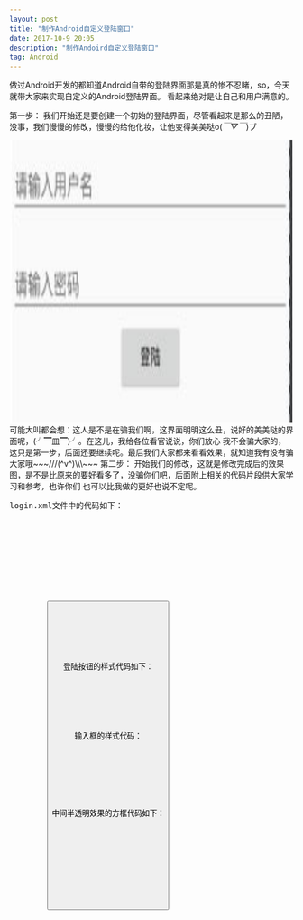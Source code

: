 ```yaml
---
layout: post
title: "制作Android自定义登陆窗口"
date: 2017-10-9 20:05
description: "制作Andoird自定义登陆窗口"
tag: Android
---
```


做过Android开发的都知道Android自带的登陆界面那是真的惨不忍睹，so，今天就带大家来实现自定义的Android登陆界面。
看起来绝对是让自己和用户满意的。

第一步：
我们开始还是要创建一个初始的登陆界面，尽管看起来是那么的丑陋，没事，我们慢慢的修改，慢慢的给他化妆，让他变得美美哒o(*￣▽￣*)ブ
<div align="center">
	<img src="/images/image/Login.jpg" height="500" width="500" />
  </div>
可能大叫都会想：这人是不是在骗我们啊，这界面明明这么丑，说好的美美哒的界面呢，(╯▔皿▔)╯。在这儿，我给各位看官说说，你们放心
我不会骗大家的，这只是第一步，后面还要继续呢。最后我们大家都来看看效果，就知道我有没有骗大家哦~~~///(^v^)\\\~~~
第二步：
开始我们的修改，这就是修改完成后的效果图，是不是比原来的要好看多了，没骗你们吧，后面附上相关的代码片段供大家学习和参考，也许你们
也可以比我做的更好也说不定呢。


<pre>
login.xml文件中的代码如下：

<?xml version="1.0" encoding="utf-8"?>
<RelativeLayout
    xmlns:android="http://schemas.android.com/apk/res/android"
    xmlns:tools="http://schemas.android.com/tools"
    android:layout_width="match_parent"
    android:layout_height="match_parent"
    android:background="#463444"
    tools:context="com.example.xiaopihaier.menu.Login">

    <LinearLayout
        android:layout_width="300dp"
        android:layout_height="300dp"
        android:layout_centerHorizontal="true"
        android:layout_marginTop="60dp"
        android:background="@drawable/background_from1"
        android:orientation="vertical">

        <EditText
            android:layout_width="220dp"
            android:layout_height="50dp"
            android:layout_above="@+id/Password"
            android:layout_gravity="center"
            android:layout_marginTop="20dp"
            android:background="@drawable/background_edit"
            android:gravity="center"
            android:hint="@string/Username"
            android:inputType="number"
            android:textColor="@color/color_text"/>

        <EditText
            android:id="@+id/Password"
            android:layout_width="220dp"
            android:layout_height="50dp"
            android:layout_gravity="center"
            android:layout_marginTop="20dp"
            android:background="@drawable/background_edit"
            android:gravity="center"
            android:hint="@string/Password"
            android:inputType="numberPassword"
            android:textColor="@color/color_text"/>

        <Button
            android:id="@+id/Login"
            android:layout_width="wrap_content"
            android:layout_height="wrap_content"
            android:layout_gravity="center"
            android:layout_marginTop="20dp"
            android:background="@drawable/background_button"
            android:gravity="center"
            android:text="@string/Login"
            android:textColor="@color/color_text"
            android:textSize="20sp"
            android:textStyle="bold"/>

    </LinearLayout>

</RelativeLayout>

<pre>
登陆按钮的样式代码如下：
<?xml version="1.0" encoding="utf-8"?>
<shape xmlns:android="http://schemas.android.com/apk/res/android">
    <solid android:color="#0f50cec1"/>
    <corners
        android:bottomLeftRadius="10dp"
        android:bottomRightRadius="10dp"
        android:topLeftRadius="10dp"
        android:topRightRadius="10dp"
        />
</shape>

<pre>
输入框的样式代码：
<?xml version="1.0" encoding="utf-8"?>
<shape xmlns:android="http://schemas.android.com/apk/res/android"
       android:shape="rectangle">
    <solid android:color="#2fe7e7b4"/>
    <stroke
        android:width="1dp"
        android:color="#2fffffff"/>
    <corners
        android:bottomLeftRadius="8dp"
        android:bottomRightRadius="8dp"
        android:topLeftRadius="8dp"
        android:topRightRadius="8dp"/>
</shape>

<pre>
中间半透明效果的方框代码如下：
<?xml version="1.0" encoding="utf-8"?>
<shape xmlns:android="http://schemas.android.com/apk/res/android">
    <solid android:color="#0ffdfdfd"/>
    <corners
        android:bottomLeftRadius="10dp"
        android:bottomRightRadius="10dp"
        android:topLeftRadius="10dp"
        android:topRightRadius="10dp"
        />
</shape>
